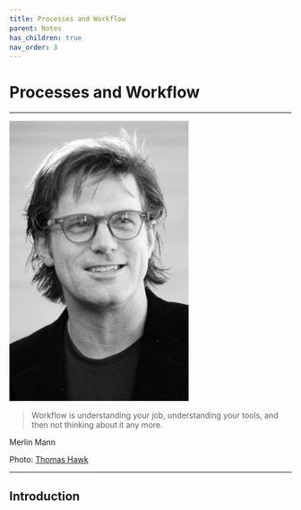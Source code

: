 ```yaml
---
title: Processes and Workflow
parent: Notes
has_children: true
nav_order: 3
---
```


# Processes and Workflow

<hr class="splash">

![Merlin Mann](../../images/merlin_mann.png)

<blockquote class="pretty"><span>
Workflow is understanding your job, understanding your tools, and then not thinking about it any more.
</span></blockquote>
<p class="attribution">Merlin Mann</p>
<p class="credit">Photo: <a href="https://www.flickr.com/photos/thomashawk/2298694177">Thomas Hawk</a></p>

<hr class="splash">

## Introduction
